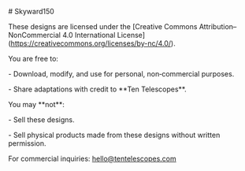 \# Skyward150



These designs are licensed under the \[Creative Commons Attribution–NonCommercial 4.0 International License](https://creativecommons.org/licenses/by-nc/4.0/).



You are free to:

\- Download, modify, and use for personal, non‑commercial purposes.

\- Share adaptations with credit to \*\*Ten Telescopes\*\*.



You may \*\*not\*\*:

\- Sell these designs.

\- Sell physical products made from these designs without written permission.



For commercial inquiries: hello@tentelescopes.com



